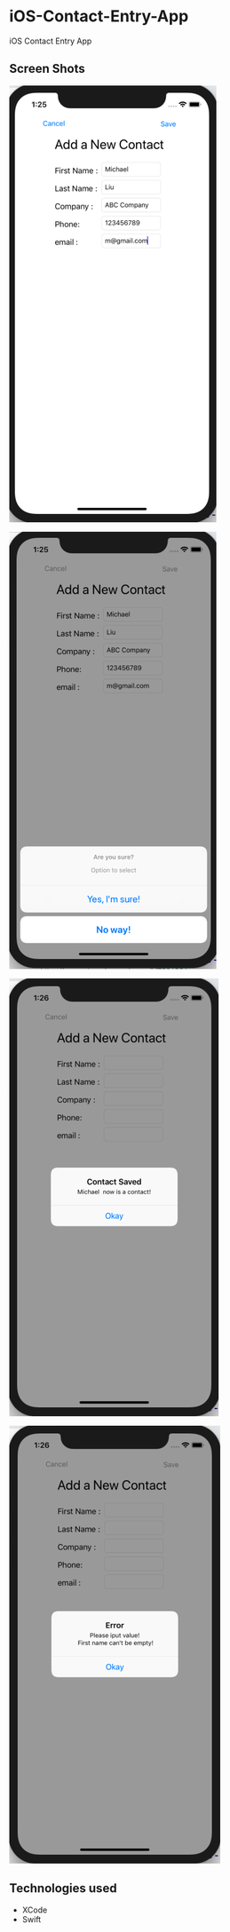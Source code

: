 # iOS-Contact-Entry-App
iOS Contact Entry App


## Screen Shots

![Screen shot](Screen1.png)


![Screen shot](Screen2.png)


![Screen shot](Screen3.png)


![Screen shot](Screen4.png)


## Technologies used
- XCode
- Swift
